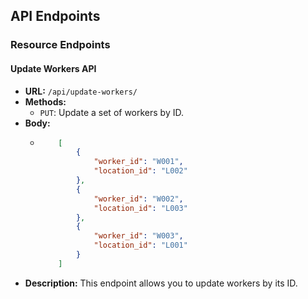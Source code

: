 ## API Endpoints

### Resource Endpoints


#### Update Workers API
- **URL:** `/api/update-workers/`
- **Methods:**
  - `PUT`: Update a set of workers by ID.
- **Body:**
  - ```json
        [
            {
                "worker_id": "W001",
                "location_id": "L002"
            },
            {
                "worker_id": "W002",
                "location_id": "L003"
            },
            {
                "worker_id": "W003",
                "location_id": "L001"
            }
        ]
    ```
- **Description:** This endpoint allows you to update workers by its ID.
